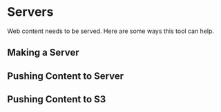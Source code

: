 # Servers

Web content needs to be served. Here are some ways this tool can help.

## Making a Server

## Pushing Content to Server

## Pushing Content to S3
